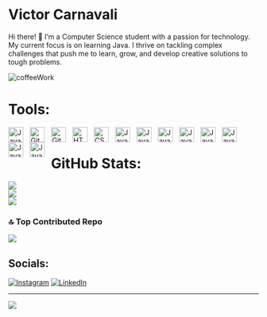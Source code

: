 # Victor Carnavali
Hi there! 👋
I’m a Computer Science student with a passion for technology. My current focus is on learning Java. I thrive on tackling complex challenges that push me to learn, grow, and develop creative solutions to tough problems.

![coffeeWork](https://github.com/user-attachments/assets/818c3f31-b3e0-436b-843c-1d668f5b8827)

# Tools:
<img align="left" alt="Java" width="30px" style="padding-right:10px;" src="https://cdn.jsdelivr.net/gh/devicons/devicon/icons/java/java-original.svg"/>
<img align="left" alt="Git" width="30px" style="padding-right:10px;" src="https://cdn.jsdelivr.net/gh/devicons/devicon/icons/git/git-original.svg" />
<img align="left" alt="GitHub" width="30px" style="padding-right:10px;" src="https://cdn.jsdelivr.net/gh/devicons/devicon/icons/github/github-original.svg" />
<img align="left" alt="HTML" width="30px" style="padding-right:10px;" src="https://cdn.jsdelivr.net/gh/devicons/devicon/icons/html5/html5-plain.svg" />
<img align="left" alt="CSS" width="30px" style="padding-right:10px;" src="https://cdn.jsdelivr.net/gh/devicons/devicon/icons/css3/css3-plain.svg" />
<img align="left" alt="JavaScript" width="30px" style="padding-right:10px;" src="https://cdn.jsdelivr.net/gh/devicons/devicon/icons/javascript/javascript-plain.svg" />
<img align="left" alt="JavaScript" width="30px" style="padding-right:10px;" src="https://www.svgrepo.com/show/176748/windows-windows.svg"/>
<img align="left" alt="JavaScript" width="30px" style="padding-right:10px;" src="https://camo.githubusercontent.com/a0d0ba8fa841330130c8662f2aa0ceda2d1d69e492a0c94e4c8a1f40d4658f81/68747470733a2f2f636f64652e76697375616c73747564696f2e636f6d2f6173736574732f757064617465732f315f33352f6c6f676f2d737461626c652e706e67"/>
<img align="left" alt="JavaScript" width="30px" style="padding-right:10px;" src="https://upload.wikimedia.org/wikipedia/commons/thumb/9/98/Apache_NetBeans_Logo.svg/888px-Apache_NetBeans_Logo.svg.png"/>
<img align="left" alt="JavaScript" width="30px" style="padding-right:10px;" src="https://github.com/user-attachments/assets/7aa311c9-a406-472c-83d8-1f8ac648ae75"/>
<img align="left" alt="JavaScript" width="30px" style="padding-right:10px;" src="https://github.com/user-attachments/assets/d6afd6c9-d8f7-462a-9484-6ffa03717d8d"/>
<img align="left" alt="JavaScript" width="30px" style="padding-right:10px;" src="https://cdn4.iconfinder.com/data/icons/logos-brands-in-colors/3000/figma-logo-512.png"/>
<img align="left" alt="JavaScript" width="30px" style="padding-right:10px;" src="https://upload.wikimedia.org/wikipedia/commons/thumb/a/af/Adobe_Photoshop_CC_icon.svg/512px-Adobe_Photoshop_CC_icon.svg.png?20200616073617"/>
<br />


# GitHub Stats:
![](https://github-readme-stats.vercel.app/api/top-langs/?username=Victor-Carnavali&theme=github_dark_dimmed&hide_border=false&include_all_commits=false&count_private=false&layout=compact)<br/>
![](https://github-readme-stats.vercel.app/api?username=Victor-Carnavali&theme=github_dark_dimmed&hide_border=false&include_all_commits=false&count_private=false)<br/>
![](https://github-readme-streak-stats.herokuapp.com/?user=Victor-Carnavali&theme=github_dark_dimmed&hide_border=false)<br/>


### 🔝 Top Contributed Repo
![](https://github-contributor-stats.vercel.app/api?username=Victor-Carnavali&limit=5&theme=github_dark_dimmed&combine_all_yearly_contributions=true)


## Socials:
[![Instagram](https://img.shields.io/badge/Instagram-%23E4405F.svg?logo=Instagram&logoColor=white)](https://www.instagram.com/victor.carnavali/) [![LinkedIn](https://img.shields.io/badge/LinkedIn-%230077B5.svg?logo=linkedin&logoColor=white)](https://www.linkedin.com/in/victor-carnavali/) 

---
[![](https://visitcount.itsvg.in/api?id=Victor-Carnavali&icon=0&color=1)](https://visitcount.itsvg.in)
